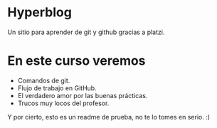 # Hyperblog
Un sitio para aprender de git y github gracias a platzi.

# En este curso veremos
* Comandos de git.
* Flujo de trabajo en GitHub.
* El verdadero amor por las buenas prácticas.
* Trucos muy locos del profesor.

Y por cierto, esto es un readme de prueba, no te lo tomes en serio. :)
